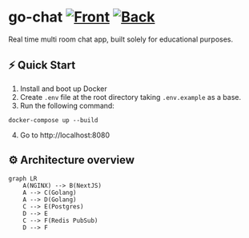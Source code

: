 # go-chat [![Front](https://github.com/Dmitry-Ship/go-chat/actions/workflows/front.yml/badge.svg)](https://github.com/Dmitry-Ship/go-chat/actions/workflows/front.yml) [![Back](https://github.com/Dmitry-Ship/go-chat/actions/workflows/back.yml/badge.svg)](https://github.com/Dmitry-Ship/go-chat/actions/workflows/back.yml)

Real time multi room chat app, built solely for educational purposes.

## ⚡️ Quick Start

1. Install and boot up Docker
2. Create `.env` file at the root directory taking `.env.example` as a base.
3. Run the following command:

```
docker-compose up --build
```

4. Go to http://localhost:8080

## ⚙️ Architecture overview

```mermaid
graph LR
    A(NGINX) --> B(NextJS)
    A --> C(Golang)
    A --> D(Golang)
    C --> E(Postgres)
    D --> E
    C --> F(Redis PubSub)
    D --> F
```
